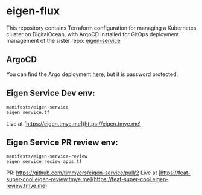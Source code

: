 # eigen-flux

This repository contains Terraform configuration for managing a Kubernetes cluster on DigitalOcean, with ArgoCD installed for GitOps deployment management of the sister repo: [eigen-service](https://github.com/timmyers/eigen-service)

## ArgoCD

You can find the Argo deployment [here](https://argo.eigen.tmye.me/login?return_url=https%3A%2F%2Fargo.eigen.tmye.me%2Fapplications),
but it is password protected.

## Eigen Service Dev env:
```
manifests/eigen-service
eigen_service.tf
```
Live at [https://eigen.tmye.me](https://eigen.tmye.me)

## Eigen Service PR review env:
```
manifests/eigen-service-review
eigen_service_reciew_apps.tf
```
PR: https://github.com/timmyers/eigen-service/pull/2
Live at [https://feat-super-cool.eigen-review.tmye.me](https://feat-super-cool.eigen-review.tmye.me)
